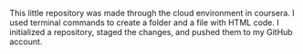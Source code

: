 This little repository was made through the cloud environment in coursera.
I used terminal commands to create a folder and a file with HTML code.
I initialized a repository, staged the changes, and pushed them to my GitHub account.
